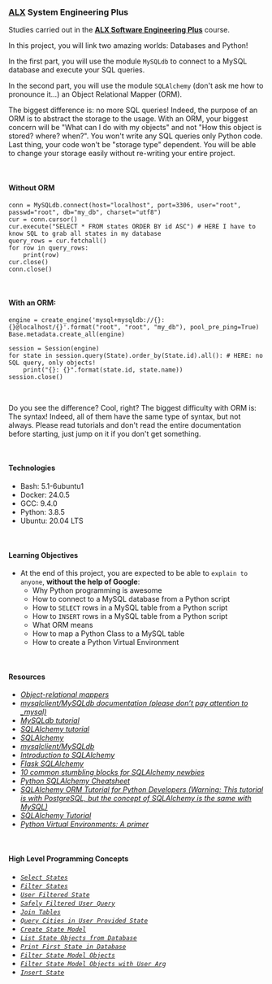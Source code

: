 ### [ALX](https://www.alxafrica.com/) System Engineering Plus

Studies carried out in the **[ALX Software Engineering Plus](https://www.alxafrica.com/software-engineering-plus/)** course.

In this project, you will link two amazing worlds: Databases and Python!

In the first part, you will use the module `MySQLdb` to connect to a MySQL database and execute your SQL queries.

In the second part, you will use the module `SQLAlchemy` (don't ask me how to pronounce it...) an Object Relational Mapper (ORM).

The biggest difference is: no more SQL queries! Indeed, the purpose of an ORM is to abstract the storage to the usage. With an ORM, your biggest concern will be "What can I do with my objects" and not "How this object is stored? where? when?". You won't write any SQL queries only Python code. Last thing, your code won't be "storage type" dependent. You will be able to change your storage easily without re-writing your entire project.

<br />

#### Without ORM

```
conn = MySQLdb.connect(host="localhost", port=3306, user="root", passwd="root", db="my_db", charset="utf8")
cur = conn.cursor()
cur.execute("SELECT * FROM states ORDER BY id ASC") # HERE I have to know SQL to grab all states in my database
query_rows = cur.fetchall()
for row in query_rows:
    print(row)
cur.close()
conn.close()
```

<br />

#### With an ORM:

```
engine = create_engine('mysql+mysqldb://{}:{}@localhost/{}'.format("root", "root", "my_db"), pool_pre_ping=True)
Base.metadata.create_all(engine)

session = Session(engine)
for state in session.query(State).order_by(State.id).all(): # HERE: no SQL query, only objects!
    print("{}: {}".format(state.id, state.name))
session.close()
```

<br />

Do you see the difference? Cool, right? The biggest difficulty with ORM is: The syntax! Indeed, all of them have the same type of syntax, but not always. Please read tutorials and don't read the entire documentation before starting, just jump on it if you don't get something.

<br />

#### Technologies

* Bash:     5.1-6ubuntu1
* Docker:   24.0.5
* GCC:      9.4.0
* Python:   3.8.5
* Ubuntu:   20.04 LTS

<br />

#### Learning Objectives

* At the end of this project, you are expected to be able to `explain to anyone`, **without the help of Google**:
    * Why Python programming is awesome
    * How to connect to a MySQL database from a Python script
    * How to `SELECT` rows in a MySQL table from a Python script
    * How to `INSERT` rows in a MySQL table from a Python script
    * What ORM means
    * How to map a Python Class to a MySQL table
    * How to create a Python Virtual Environment

<br />

#### Resources

* _[Object-relational mappers](https://www.fullstackpython.com/object-relational-mappers-orms.html)_
* _[mysqlclient/MySQLdb documentation (please don’t pay attention to _mysql)](https://mysqlclient.readthedocs.io/)_
* _[MySQLdb tutorial](https://www.mikusa.com/python-mysql-docs/index.html)_
* _[SQLAlchemy tutorial](https://docs.sqlalchemy.org/en/13/orm/tutorial.html)_
* _[SQLAlchemy](https://docs.sqlalchemy.org/en/13/)_
* _[mysqlclient/MySQLdb](https://github.com/PyMySQL/mysqlclient)_
* _[Introduction to SQLAlchemy](https://www.youtube.com/watch?v=woKYyhLCcnU)_
* _[Flask SQLAlchemy](https://www.youtube.com/playlist?list=PLXmMXHVSvS-BlLA5beNJojJLlpE0PJgCW)_
* _[10 common stumbling blocks for SQLAlchemy newbies](https://alextechrants.blogspot.com/2013/11/10-common-stumbling-blocks-for.html)_
* _[Python SQLAlchemy Cheatsheet](https://www.pythonsheets.com/notes/python-sqlalchemy.html)_
* _[SQLAlchemy ORM Tutorial for Python Developers (Warning: This tutorial is with PostgreSQL, but the concept of SQLAlchemy is the same with MySQL)](https://auth0.com/blog/sqlalchemy-orm-tutorial-for-python-developers/)_
* _[SQLAlchemy Tutorial](https://overiq.com/sqlalchemy-101/)_
* _[Python Virtual Environments: A primer](https://realpython.com/python-virtual-environments-a-primer/)_

<br />

#### High Level Programming Concepts

* _[`Select States`](0-select_states.py)_
* _[`Filter States`](1-filter_states.py)_
* _[`User Filtered State`](2-my_filter_states.py)_
* _[`Safely Filtered User Query`](3-my_safe_filter_states.py)_
* _[`Join Tables`](4-cities_by_state.py)_
* _[`Query Cities in User Provided State`](5-filter_cities.py)_
* _[`Create State Model`](model_state.py)_
* _[`List State Objects from Database`](7-model_state_fetch_all.py)_
* _[`Print First State in Database`](8-model_state_fetch_first.py)_
* _[`Filter State Model Objects`](9-model_state_filter_a.py)_
* _[`Filter State Model Objects with User Arg`](10-model_state_my_get.py)_
* _[`Insert State`](11-model_state_insert.py)_

<br />
